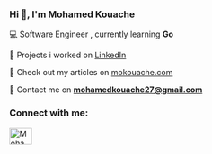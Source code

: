 
<h3 align="left">Hi 👋, I'm Mohamed Kouache</h3>


💻 Software Engineer , currently learning **Go**

💾 Projects i worked on [LinkedIn](https://www.linkedin.com/in/mohamed-kouache/details/projects/)

📑 Check out my articles on [mokouache.com](https://www.mokouache.com/)

📧 Contact me on **mohamedkouache27@gmail.com**



<h3 align="left">Connect with me:</h3>
<p align="left">
<a href="https://www.linkedin.com/in/mohamed-kouache" target="blank"><img align="center" src="https://raw.githubusercontent.com/rahuldkjain/github-profile-readme-generator/master/src/images/icons/Social/linked-in-alt.svg" alt="Mohamed Kouache" height="30" width="40" /></a>
</p>
